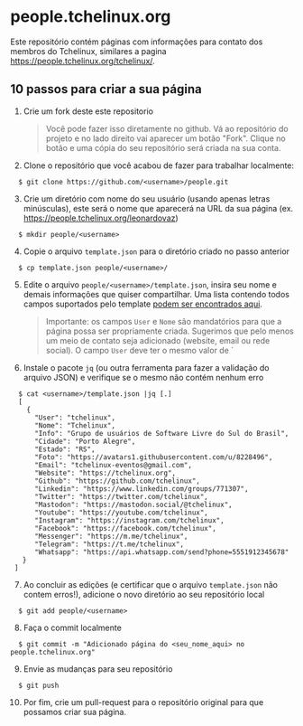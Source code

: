 people.tchelinux.org
====================

Este repositório contém páginas com informações para contato dos membros do Tchelinux, similares a pagina https://people.tchelinux.org/tchelinux/.

## 10 passos para criar a sua página

1. Crie um fork deste este repositorio
    > Você pode fazer isso diretamente no github. Vá ao repositório do projeto e no lado direito vai aparecer um botão "Fork". Clique no botão e uma cópia do seu repositório será criada na sua conta.

2. Clone o repositório que você acabou de fazer para trabalhar localmente:

```
  $ git clone https://github.com/<username>/people.git
``` 

3. Crie um diretório com nome do seu usuário (usando apenas letras minúsculas), este será o nome que aparecerá na URL da sua página (ex. https://people.tchelinux.org/leonardovaz)

``` 
  $ mkdir people/<username>
``` 

4. Copie o arquivo `template.json` para o diretório criado no passo anterior

```
  $ cp template.json people/<username>/
```

5. Edite o arquivo `people/<username>/template.json`, insira seu nome e demais informações que quiser compartilhar. Uma lista contendo todos campos suportados pelo template [podem ser encontrados aqui](TEMPLATE.md).
    > Importante: os campos `User` e `Nome` são mandatórios para que a página possa ser propriamente criada. Sugerimos que pelo menos um meio de contato seja adicionado (website, email ou rede social). O campo `User` deve ter o mesmo valor de `<username> 

6. Instale o pacote `jq` (ou outra ferramenta para fazer a validação do arquivo JSON) e verifique se o mesmo não contém nenhum erro

```
  $ cat <username>/template.json |jq [.]
  [
    {
      "User": "tchelinux",
      "Nome": "Tchelinux",
      "Info": "Grupo de usuários de Software Livre do Sul do Brasil",
      "Cidade": "Porto Alegre",
      "Estado": "RS",
      "Foto": "https://avatars1.githubusercontent.com/u/8228496",
      "Email": "tchelinux-eventos@gmail.com",
      "Website": "https://tchelinux.org",
      "Github": "https://github.com/tchelinux",
      "Linkedin": "https://www.linkedin.com/groups/771307",
      "Twitter": "https://twitter.com/tchelinux",
      "Mastodon": "https://mastodon.social/@tchelinux",
      "Youtube": "https://youtube.com/tchelinux",
      "Instagram": "https://instagram.com/tchelinux",
      "Facebook": "https://facebook.com/tchelinux",
      "Messenger": "https://m.me/tchelinux",
      "Telegram": "https://t.me/tchelinux",
      "Whatsapp": "https://api.whatsapp.com/send?phone=5551912345678"
   }
 ]

```

7. Ao concluir as edições (e certificar que o arquivo `template.json` não contem erros!), adicione o novo diretório <username> ao seu repositório local

```
  $ git add people/<username>
```

8. Faça o commit localmente

``` 
  $ git commit -m "Adicionado página do <seu_nome_aqui> no people.tchelinux.org"
``` 

9. Envie as mudanças para seu repositório

``` 
  $ git push
``` 

10. Por fim, crie um pull-request para o repositório original para que possamos criar sua página.
